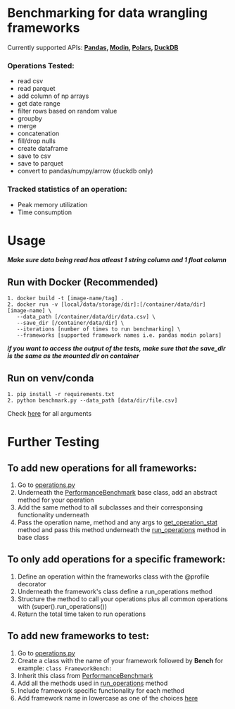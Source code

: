 # Benchmarking for data wrangling frameworks
Currently supported APIs: **[Pandas](https://pandasguide.readthedocs.io/en/latest/), [Modin](https://modin.readthedocs.io/en/stable/), [Polars](https://pola-rs.github.io/polars-book/user-guide/), [DuckDB](https://duckdb.org/docs/api/python/overview)**

### Operations Tested:
- read csv
- read parquet
- add column of np arrays
- get date range
- filter rows based on random value
- groupby
- merge
- concatenation
- fill/drop nulls
- create dataframe
- save to csv
- save to parquet
- convert to pandas/numpy/arrow (duckdb only)

### Tracked statistics of an operation:
- Peak memory utilization 
- Time consumption

# Usage
***Make sure data being read has atleast 1 string column and 1 float column***

## Run with Docker (Recommended)
```
1. docker build -t [image-name/tag] .
2. docker run -v [local/data/storage/dir]:[/container/data/dir] [image-name] \
   --data_path [/container/data/dir/data.csv] \
   --save_dir [/container/data/dir] \
   --iterations [number of times to run benchmarking] \
   --frameworks [supported framework names i.e. pandas modin polars]
```
***if you want to access the output of the tests, make sure that the save_dir is the same as the mounted dir on container***

## Run on venv/conda
```
1. pip install -r requirements.txt
2. python benchmark.py --data_path [data/dir/file.csv]
```

Check [here](https://github.com/muneeb-ds/data_benchmark/blob/460692d675a4da092d0ac722c2e3aa59119df44b/utils.py#L12-L23) for all arguments

# Further Testing

## To add new operations for all frameworks:
1. Go to [operations.py](https://github.com/muneeb-ds/data_benchmark/blob/main/operations.py)
2. Underneath the [PerformanceBenchmark](https://github.com/muneeb-ds/data_benchmark/blob/a22f3af8e75f45d13c626856e943e56ce443d673/operations.py#L14) base class, add an abstract method for your operation
3. Add the same method to all subclasses and their corresponsing functionality underneath
4. Pass the operation name, method and any args to [get_operation_stat](https://github.com/muneeb-ds/data_benchmark/blob/a22f3af8e75f45d13c626856e943e56ce443d673/operations.py#L28) method and pass this method underneath the [run_operations](https://github.com/muneeb-ds/data_benchmark/blob/a22f3af8e75f45d13c626856e943e56ce443d673/operations.py#L104) method in base class

## To only add operations for a specific framework:
1. Define an operation within the frameworks class with the @profile decorator
2. Underneath the framework's class define a run_operations method
3. Structure the method to call your operations plus all common operations with (super().run_operations())
4. Return the total time taken to run operations

## To add new frameworks to test:
1. Go to [operations.py](https://github.com/muneeb-ds/data_benchmark/blob/main/operations.py)
2. Create a class with the name of your framework followed by **Bench** for example: `class FrameworkBench:`
3. Inherit this class from [PerformanceBenchmark](https://github.com/muneeb-ds/data_benchmark/blob/a22f3af8e75f45d13c626856e943e56ce443d673/operations.py#L14)
4. Add all the methods used in [run_operations](https://github.com/muneeb-ds/data_benchmark/blob/a22f3af8e75f45d13c626856e943e56ce443d673/operations.py#L104) method
5. Include framework specific functionality for each method
6. Add framework name in lowercase as one of the choices [here](https://github.com/muneeb-ds/data_benchmark/blob/fd868d69bdf98591f4bc9e3ebc53504b1a0069f9/utils.py#L22)

